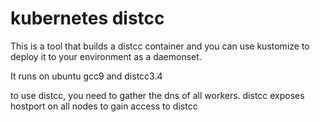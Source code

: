 # kubernetes distcc

This is a tool that builds a distcc container and you can use kustomize to deploy it to your environment as a daemonset.

It runs on ubuntu gcc9 and distcc3.4

to use distcc, you need to gather the dns of all workers. distcc exposes hostport on all nodes to gain access to distcc